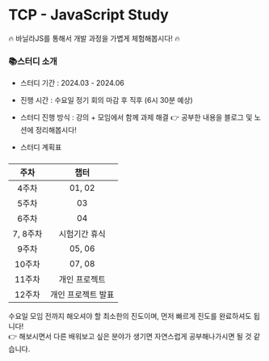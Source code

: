 # TCP - JavaScript Study

🔥 바닐라JS를 통해서 개발 과정을 가볍게 체험해봅시다! 🔥

### 📚스터디 소개
* 스터디 기간 : 2024.03 - 2024.06  

* 진행 시간 : 수요일 정기 회의 마감 후 직후 (6시 30분 예상)

* 스터디 진행 방식 : 강의 + 모임에서 함께 과제 해결 👉 공부한 내용을 블로그 및 노션에 정리해봅시다!

* 스터디 계획표
###
| 주차 | 챕터 | 
| :----: | :----: |
| 4주차 | 01, 02 |  
| 5주차 | 03 |  
| 6주차 | 04 |  
| 7, 8주차 | 시험기간 휴식 |  
| 9주차 | 05, 06 |  
| 10주차 | 07, 08 |  
| 11주차 | 개인 프로젝트 |
| 12주차 | 개인 프로젝트 발표 |

수요일 모임 전까지 해오셔야 할 최소한의 진도이며, 먼저 빠르게 진도를 완료하셔도 됩니다!   
👉 해보시면서 다른 배워보고 싶은 분야가 생기면 자연스럽게 공부해나가시면 될 것 같습니다.
